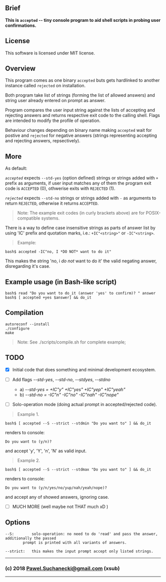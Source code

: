 

Brief
---
**This is `accepted` -- tiny console program to aid shell scripts in probing user confirmations.**


License
---
This software is licensed under MIT license.


Overview
---
This program comes as one binary `accepted` buts gets hardlinked to another instance called `rejected` on installation.

Both program take list of strings (forming the list of allowed answers) and string user already entered on prompt as answer.

Program compares the user input string against the lists of accepting and rejecting answers and returns respective exit code to the calling shell. Flags are intended to modify the profile of operation.

Behaviour changes depending on binary name making `accepted` wait for postive and `rejected` for negative answers (strings representing accepting and rejecting answers, repsectively).


More
----
As default:

*`accepted`* expects `--std-yes` (option defined) strings or strings added with `+` prefix as arguments, if user input matches any of them the program exit code is `ACCEPTED` (0), othwerise exits with `REJECTED` (1).  

*`rejected`* expects `--std-no` strings or strings added with `-` as arguments to return `REJECTED`, otherwise it returns `ACCEPTED`. 

> Note:
The example exit codes (in curly brackets above) are for POSIX-compatible systems.

There is a way to define case insensitive strings as parts of answer list by using 'IC' prefix and quotation marks, i.e.: `+IC"<string>"`  or `-IC"<string>`.

> Example:

```
bash$ accepted -IC"no, I *DO NOT* want to do it"   
```

This makes the string 'no, i *do not* want to do it' the valid negating answer, disregarding it's case.


Example usage (in Bash-like script)
----

```
bash$ read "Do you want to do_it (answer 'yes' to confirm)? " answer
bash$ [ accepted +yes $answer] && do_it
```


Compilation
----

```
autoreconf --install
./configure
make
```

> Note: See ./scripts/compile.sh for complete example; 

TODO
----

- [x] Initial code that does something and minimal development ecosystem.

- [ ] Add flags *--std-yes*, *--std-no*, *--stdyes*, *--stdno*

  - a) *--std-yes = +IC"y" +IC"yes" +IC"yep" +IC"yeah"* 
  - b) *--std-no  = -IC"n" -IC"no" -IC"nah" -IC"nope"*
 

- [ ] Solo-operation mode (doing actual prompt in accepted/rejected code).

> Example 1.
```
bash$ [ accepted --S --strict --stdmin "Do you want to" ] && do_it
```

renders to console: 

```
Do you want to (y/n)? 
```

and accept 'y', 'Y', 'n', 'N' as valid input.


> Example 2.

```	
bash$ [ accepted --S --strict --stdmax "Do you want to" ] && do_it
```

renders to console: 

```
Do you want to (y/n/yes/no/yup/nah/yeah/nope)?
``` 

and accept any of showed answers, ignoring case.

- [ ] MUCH MORE (well maybe not THAT much xD )

Options
---

```
--S: 		solo-operation: no need to do 'read' and pass the answer, additionally the passed
		prompt is printed with all variants of answers.

--strict:	this makes the input prompt accept only listed strings.
```

---
### (c) 2018 Pawel.Suchanecki@gmail.com (xsub)
---


